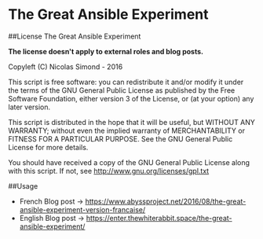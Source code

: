 The Great Ansible Experiment
============================

##License
The Great Ansible Experiment

**The license doesn't apply to external roles and blog posts.**

Copyleft (C) Nicolas Simond - 2016

This script is free software: you can redistribute it and/or modify
it under the terms of the GNU General Public License as published by
the Free Software Foundation, either version 3 of the License, or
(at your option) any later version.

This script is distributed in the hope that it will be useful,
but WITHOUT ANY WARRANTY; without even the implied warranty of
MERCHANTABILITY or FITNESS FOR A PARTICULAR PURPOSE.  See the
GNU General Public License for more details.

You should have received a copy of the GNU General Public License
along with this script.  If not, see <http://www.gnu.org/licenses/gpl.txt>


##Usage

* French Blog post -> https://www.abyssproject.net/2016/08/the-great-ansible-experiment-version-francaise/
* English Blog post -> https://enter.thewhiterabbit.space/the-great-ansible-experiment/
